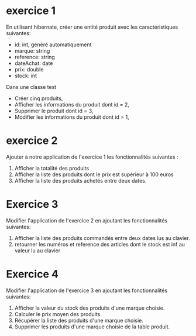 # exercice 1

En utilisant hibernate, créer une entité produit avec les caractéristiques suivantes:
- id: int, généré automatiquement
- marque: string
- reference: string
- dateAchat: date
- prix: double
- stock: int

Dans une classe test
- Créer cinq produits,
- Afficher les informations du produit dont id = 2,
- Supprimer le produit dont id = 3,
- Modifier les informations du produit dont id = 1,





# exercice 2

Ajouter à notre application de l'exercice 1 les fonctionnalités suivantes :

1. Afficher la totalité des produits
2. Afficher la liste des produits dont le prix est supérieur à 100 euros
3. Afficher la liste des produits achetés entre deux dates.


# Exercice 3

Modifier l'application de l'exercice 2 en ajoutant les fonctionnalités suivantes:

1. Afficher la liste des produits commandés entre deux dates lus au clavier.
2. retourner les numéros et reference des articles dont le stock est inf au valeur lu au clavier

# Exercice 4

Modifier l'application de l'exercice 3 en ajoutant les fonctionnalités suivantes:

1. Afficher la valeur du stock des produits d'une marque choisie.
2. Calculer le prix moyen des produits.
3. Récupérer la liste des produits d'une marque choisie.
4. Supprimer les produits d'une marque choisie de la table produit.